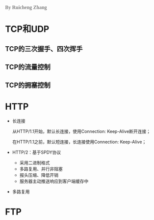 ### <font size=3pt face="MV Boli" color="gray">By Ruicheng Zhang</font>



# TCP和UDP



## TCP的三次握手、四次挥手



## TCP的流量控制



## TCP的拥塞控制



# HTTP

-   长连接

    从HTTP/1.1开始，默认长连接，使用Connection: Keep-Alive断开连接；

    在HTTP/1.1之前，默认短连接，长连接使用Connection: Keep-Alive；

-   HTTP/2：基于SPDY协议

    -   采用二进制格式
    -   多路复用、并行非阻塞
    -   报头压缩、降低开销
    -   服务器主动推送响应到客户端缓存中

-   多路复用

    

    

    



# FTP







